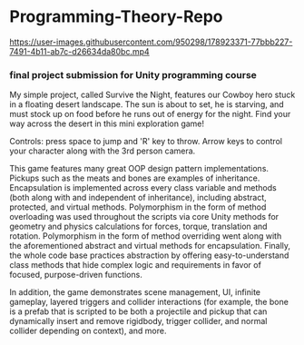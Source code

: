 # Programming-Theory-Repo

https://user-images.githubusercontent.com/950298/178923371-77bbb227-7491-4b11-ab7c-d26634da80bc.mp4

### final project submission for Unity programming course

My simple project, called Survive the Night, features our Cowboy hero stuck in a floating desert landscape. The sun is about to set, he is starving, and must stock up on food before he runs out of energy for the night. Find your way across the desert in this mini exploration game!

Controls: press space to jump and 'R' key to throw. Arrow keys to control your character along with the 3rd person camera.

This game features many great OOP design pattern implementations. Pickups such as the meats and bones are examples of inheritance. Encapsulation is implemented across every class variable and methods (both along with and independent of inheritance), including abstract, protected, and virtual methods. Polymorphism in the form of method overloading was used throughout the scripts via core Unity methods for geometry and physics calculations for forces, torque, translation and rotation. Polymorphism in the form of method overriding went along with the aforementioned abstract and virtual methods for encapsulation. Finally, the whole code base practices abstraction by offering easy-to-understand class methods that hide complex logic and requirements in favor of focused, purpose-driven functions.

In addition, the game demonstrates scene management, UI, infinite gameplay, layered triggers and collider interactions (for example, the bone is a prefab that is scripted to be both a projectile and pickup that can dynamically insert and remove rigidbody, trigger collider, and normal collider depending on context), and more.
